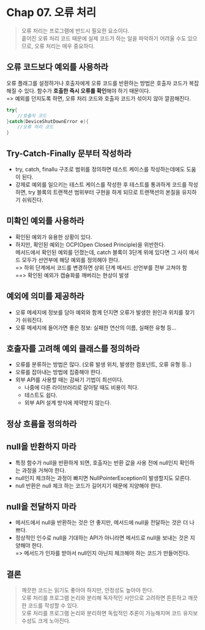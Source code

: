 # Chap 07. 오류 처리

> 오류 처리는 프로그램에 반드시 필요한 요소이다.  
> 흩어진 오류 처리 코드 때문에 실제 코드가 하는 일을 파악하기 어려울 수도 있으므로, 오류 처리는 매우 중요하다.

## 오류 코드보다 예외를 사용하라

오류 플래그를 설정하거나 호출자에게 오류 코드를 반환하는 방법은 호출자 코드가 복잡해질 수 있다. 함수가 **호출한 즉시 오류를 확인**해야 하기 때문이다.  
=> 예외를 던지도록 하면, 오류 처리 코드와 호출자 코드가 섞이지 않아 깔끔해진다.

```java
try{
    //호출자 코드
}catch(DeviceShutDownError e){
    //오류 처리 코드
}
```

## Try-Catch-Finally 문부터 작성하라

-   try, catch, finallu 구조로 범위를 정의하면 테스트 케이스를 작성하는데에도 도움이 된다.
-   강제로 예외를 일으키는 테스트 케이스를 작성한 후 테스트를 통과하게 코드를 작성하면, try 블록의 트랜잭션 범위부터 구현을 하게 되므로 트랜잭션의 본질을 유지하기 쉬워진다.

## 미확인 예외를 사용하라

-   확인된 예외가 유용한 상황이 있다.
-   하지만, 확인된 예외는 OCP(Open Closed Principle)을 위반한다.  
     메서드에서 확인된 예외를 던졌는데, catch 블록이 3단계 위에 있다면 그 사이 메서드 모두가 선언부에 해당 예외를 정의해야 한다.  
     => 하위 단계에서 코드를 변경하면 상위 단계 메서드 선언부를 전부 고쳐야 함  
     ==> 확인된 예외가 캡슐화를 깨버리는 현상이 발생

## 예외에 의미를 제공하라

-   오류 메세지에 정보를 담아 예외와 함께 던지면 오류가 발생한 원인과 위치를 찾기가 쉬워진다.
-   오류 메세지에 들어가면 좋은 정보: 실패한 연산의 이름, 실패한 유형 등...

## 호출자를 고려해 예외 클래스를 정의하라

-   오류를 분류하는 방법은 많다. (오류 발생 위치, 발생한 컴포넌트, 오류 유형 등..)
-   오류를 잡아내는 방법에 집중해야 한다.
-   외부 API를 사용할 때는 감싸기 기법이 최선이다.
    -   나중에 다른 라이브러리로 갈아탈 때도 비용이 적다.
    -   테스트도 쉽다.
    -   외부 API 설계 방식에 제약받지 않는다.

## 정상 흐름을 정의하라

## null을 반환하지 마라

-   특정 함수가 null을 반환하게 되면, 호출자는 반환 값을 사용 전에 null인지 확인하는 과정을 거쳐야 한다.
-   null인지 체크하는 과정이 빠지면 NullPointerException이 발생할지도 모른다.
-   null 반환은 null 체크 하는 코드가 길어지기 때문에 지양해야 한다.

## null을 전달하지 마라

-   메서드에서 null을 반환하는 것은 안 좋지만, 메서드에 null을 전달하는 것은 더 나쁘다.
-   정상적인 인수로 null을 기대하는 API가 아니라면 메서드로 null을 보내는 것은 지양해야 한다.  
    => 메서드가 인자를 받아서 null인지 아닌지 체크해야 하는 코드가 만들어진다.

## 결론

> 깨끗한 코드는 읽기도 좋아야 하지만, 안정성도 높아야 한다.  
> 오류 처리를 프로그램 논리와 분리해 독자적인 사안으로 고려하면 튼튼하고 깨끗한 코드를 작성할 수 있다.  
> 오류 처리를 프로그램 논리와 분리하면 독립적인 추론이 가능해지며 코드 유지보수성도 크게 노아진다.

